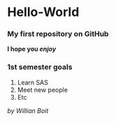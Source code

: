 # Hello-World

### My first repository on GitHub

**I hope you _enjoy_**

### 1st semester goals

1. Learn SAS 
2. Meet new people
3. Etc



*by Willian Boit*



